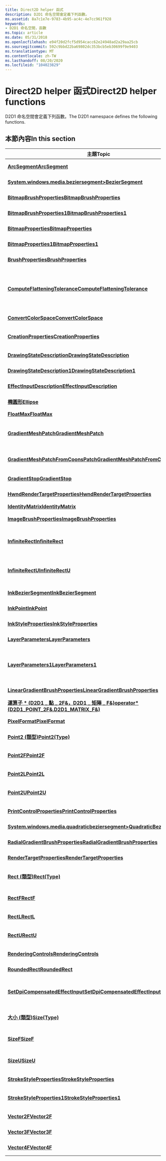 ```yaml
---
title: Direct2D helper 函式
description: D2D1 命名空間會定義下列函數。
ms.assetid: 8a7c1e7e-9783-4b95-ac4c-4e7cc961f928
keywords:
- D2D1 命名空間，函數
ms.topic: article
ms.date: 05/31/2018
ms.openlocfilehash: e94f20d2fcf5d954cacc62e24948ad2a29aa25cb
ms.sourcegitcommit: 592c9bbd22ba69802dc353bcb5eb30699f9e9403
ms.translationtype: MT
ms.contentlocale: zh-TW
ms.lasthandoff: 08/20/2020
ms.locfileid: "104023829"
---
```

# <a name="direct2d-helper-functions"></a><span data-ttu-id="94981-104">Direct2D helper 函式</span><span class="sxs-lookup"><span data-stu-id="94981-104">Direct2D helper functions</span></span>

<span data-ttu-id="94981-105">D2D1 命名空間會定義下列函數。</span><span class="sxs-lookup"><span data-stu-id="94981-105">The D2D1 namespace defines the following functions.</span></span>

## <a name="in-this-section"></a><span data-ttu-id="94981-106">本節內容</span><span class="sxs-lookup"><span data-stu-id="94981-106">In this section</span></span>



| <span data-ttu-id="94981-107">主題</span><span class="sxs-lookup"><span data-stu-id="94981-107">Topic</span></span>                                                                                                                 | <span data-ttu-id="94981-108">描述</span><span class="sxs-lookup"><span data-stu-id="94981-108">Description</span></span>                                                                                                                                                                                                                                    |
|-----------------------------------------------------------------------------------------------------------------------|------------------------------------------------------------------------------------------------------------------------------------------------------------------------------------------------------------------------------------------------|
| [<span data-ttu-id="94981-109">**ArcSegment**</span><span class="sxs-lookup"><span data-stu-id="94981-109">**ArcSegment**</span></span>](/windows/desktop/api/d2d1helper/nf-d2d1helper-arcsegment)<br/>                                                                           | <span data-ttu-id="94981-110">建立 [**D2D1 \_ 弧形 \_ 區段**](/windows/desktop/api/d2d1/ns-d2d1-d2d1_arc_segment) 結構。</span><span class="sxs-lookup"><span data-stu-id="94981-110">Creates a [**D2D1\_ARC\_SEGMENT**](/windows/desktop/api/d2d1/ns-d2d1-d2d1_arc_segment) structure.</span></span><br/>                                                                                                                                                                 |
| [<span data-ttu-id="94981-111">**System.windows.media.beziersegment>**</span><span class="sxs-lookup"><span data-stu-id="94981-111">**BezierSegment**</span></span>](/windows/desktop/api/d2d1helper/nf-d2d1helper-beziersegment)<br/>                                                                     | <span data-ttu-id="94981-112">建立 [**D2D1 \_ 貝塞爾 \_ 區段**](/windows/desktop/api/d2d1/ns-d2d1-d2d1_bezier_segment) 結構。</span><span class="sxs-lookup"><span data-stu-id="94981-112">Creates a [**D2D1\_BEZIER\_SEGMENT**](/windows/desktop/api/d2d1/ns-d2d1-d2d1_bezier_segment) structure.</span></span><br/>                                                                                                                                                           |
| [<span data-ttu-id="94981-113">**BitmapBrushProperties**</span><span class="sxs-lookup"><span data-stu-id="94981-113">**BitmapBrushProperties**</span></span>](/windows/desktop/api/d2d1helper/nf-d2d1helper-bitmapbrushproperties)<br/>                                                     | <span data-ttu-id="94981-114">建立 [**D2D1 \_ 點陣圖 \_ 筆刷 \_ 屬性**](/windows/desktop/api/d2d1/ns-d2d1-d2d1_bitmap_brush_properties) 結構。</span><span class="sxs-lookup"><span data-stu-id="94981-114">Creates a [**D2D1\_BITMAP\_BRUSH\_PROPERTIES**](/windows/desktop/api/d2d1/ns-d2d1-d2d1_bitmap_brush_properties) structure.</span></span><br/>                                                                                                                                        |
| [<span data-ttu-id="94981-115">**BitmapBrushProperties1**</span><span class="sxs-lookup"><span data-stu-id="94981-115">**BitmapBrushProperties1**</span></span>](/windows/desktop/api/D2d1_1helper/nf-d2d1_1helper-bitmapbrushproperties1)<br/>                                                   | <span data-ttu-id="94981-116">建立 [**D2D1 \_ 點陣圖 \_ 筆刷 \_ PROPERTIES1**](/windows/desktop/api/d2d1_1/ns-d2d1_1-d2d1_bitmap_brush_properties1) 結構。</span><span class="sxs-lookup"><span data-stu-id="94981-116">Creates a [**D2D1\_BITMAP\_BRUSH\_PROPERTIES1**](/windows/desktop/api/d2d1_1/ns-d2d1_1-d2d1_bitmap_brush_properties1) structure.</span></span><br/>                                                                                                                                      |
| [<span data-ttu-id="94981-117">**BitmapProperties**</span><span class="sxs-lookup"><span data-stu-id="94981-117">**BitmapProperties**</span></span>](/windows/desktop/api/d2d1helper/nf-d2d1helper-bitmapproperties)<br/>                                                               | <span data-ttu-id="94981-118">建立 [**D2D1 \_ 點陣圖 \_ 屬性**](/windows/desktop/api/d2d1/ns-d2d1-d2d1_bitmap_properties) 結構。</span><span class="sxs-lookup"><span data-stu-id="94981-118">Creates a [**D2D1\_BITMAP\_PROPERTIES**](/windows/desktop/api/d2d1/ns-d2d1-d2d1_bitmap_properties) structure.</span></span><br/>                                                                                                                                                     |
| [<span data-ttu-id="94981-119">**BitmapProperties1**</span><span class="sxs-lookup"><span data-stu-id="94981-119">**BitmapProperties1**</span></span>](/windows/desktop/api/D2d1_1helper/nf-d2d1_1helper-bitmapproperties1)<br/>                                                             | <span data-ttu-id="94981-120">建立 [**D2D1 \_ 點陣圖 \_ PROPERTIES1**](/windows/desktop/api/D2D1_1/ns-d2d1_1-d2d1_bitmap_properties1) 結構。</span><span class="sxs-lookup"><span data-stu-id="94981-120">Creates a [**D2D1\_BITMAP\_PROPERTIES1**](/windows/desktop/api/D2D1_1/ns-d2d1_1-d2d1_bitmap_properties1) structure.</span></span><br/>                                                                                                                                                   |
| [<span data-ttu-id="94981-121">**BrushProperties**</span><span class="sxs-lookup"><span data-stu-id="94981-121">**BrushProperties**</span></span>](/windows/desktop/api/d2d1helper/nf-d2d1helper-brushproperties)<br/>                                                                 | <span data-ttu-id="94981-122">建立 [**D2D1 \_ 筆刷 \_ 屬性**](/windows/desktop/api/d2d1/ns-d2d1-d2d1_brush_properties) 結構。</span><span class="sxs-lookup"><span data-stu-id="94981-122">Creates a [**D2D1\_BRUSH\_PROPERTIES**](/windows/desktop/api/d2d1/ns-d2d1-d2d1_brush_properties) structure.</span></span><br/>                                                                                                                                                       |
| <span data-ttu-id="94981-123">[**ComputeFlatteningTolerance**](/previous-versions/windows/desktop/legacy/dn280327(v=vs.85))</span><span class="sxs-lookup"><span data-stu-id="94981-123">[**ComputeFlatteningTolerance**](/previous-versions/windows/desktop/legacy/dn280327(v=vs.85))</span></span><br/>                                           | <span data-ttu-id="94981-124">計算適當的簡維容量，以傳遞至採用簡維容錯 (的 Api，例如 [**ID2D1DeviceCoNtext1：： CreateFilledGeometryRealization**](/windows/win32/api/d2d1_2/nf-d2d1_2-id2d1devicecontext1-createfilledgeometryrealization)) 。</span><span class="sxs-lookup"><span data-stu-id="94981-124">Computes the appropriate flattening tolerance to pass to APIs that take a flattening tolerance (for instance, [**ID2D1DeviceContext1::CreateFilledGeometryRealization**](/windows/win32/api/d2d1_2/nf-d2d1_2-id2d1devicecontext1-createfilledgeometryrealization)).</span></span><br/> |
| [<span data-ttu-id="94981-125">**ConvertColorSpace**</span><span class="sxs-lookup"><span data-stu-id="94981-125">**ConvertColorSpace**</span></span>](/windows/desktop/api/D2d1_1helper/nf-d2d1_1helper-convertcolorspace)<br/>                                                             | <span data-ttu-id="94981-126">將 [**D2D1 \_ 色 \_ F**](d2d1-color-f.md) 從某個色彩空間轉換成另一個。</span><span class="sxs-lookup"><span data-stu-id="94981-126">Convert a [**D2D1\_COLOR\_F**](d2d1-color-f.md) from one color space to another.</span></span><br/>                                                                                                                                                   |
| [<span data-ttu-id="94981-127">**CreationProperties**</span><span class="sxs-lookup"><span data-stu-id="94981-127">**CreationProperties**</span></span>](/windows/desktop/api/D2d1_1helper/nf-d2d1_1helper-creationproperties)<br/>                                                           | <span data-ttu-id="94981-128">傳回描述根層級建立詳細資料的 [**D2D1 \_ 建立 \_ 屬性**](/windows/desktop/api/D2D1_1/ns-d2d1_1-d2d1_creation_properties) 。</span><span class="sxs-lookup"><span data-stu-id="94981-128">Returns a [**D2D1\_CREATION\_PROPERTIES**](/windows/desktop/api/D2D1_1/ns-d2d1_1-d2d1_creation_properties) that describes root-level creation details.</span></span><br/>                                                                                                                |
| [<span data-ttu-id="94981-129">**DrawingStateDescription**</span><span class="sxs-lookup"><span data-stu-id="94981-129">**DrawingStateDescription**</span></span>](/windows/desktop/api/d2d1helper/nf-d2d1helper-drawingstatedescription)<br/>                                                 | <span data-ttu-id="94981-130">建立 [**D2D1 \_ 繪圖 \_ 狀態 \_ 描述**](/windows/desktop/api/d2d1/ns-d2d1-d2d1_drawing_state_description) 結構。</span><span class="sxs-lookup"><span data-stu-id="94981-130">Creates a [**D2D1\_DRAWING\_STATE\_DESCRIPTION**](/windows/desktop/api/d2d1/ns-d2d1-d2d1_drawing_state_description) structure.</span></span><br/>                                                                                                                                    |
| [<span data-ttu-id="94981-131">**DrawingStateDescription1**</span><span class="sxs-lookup"><span data-stu-id="94981-131">**DrawingStateDescription1**</span></span>](/windows/desktop/api/d2d1_1helper/nf-d2d1_1helper-drawingstatedescription1)<br/>                                               | <span data-ttu-id="94981-132">建立 D2D1 \_ 繪圖 \_ 狀態 \_ DESCRIPTION1 結構。</span><span class="sxs-lookup"><span data-stu-id="94981-132">Creates a D2D1\_DRAWING\_STATE\_DESCRIPTION1 structure.</span></span><br/>                                                                                                                                                                             |
| [<span data-ttu-id="94981-133">**EffectInputDescription**</span><span class="sxs-lookup"><span data-stu-id="94981-133">**EffectInputDescription**</span></span>](/windows/desktop/api/D2d1_1helper/nf-d2d1_1helper-effectinputdescription)<br/>                                                   | <span data-ttu-id="94981-134">建立 [**D2D1 \_ 效果 \_ 輸入 \_ 描述**](/windows/desktop/api/D2D1_1/ns-d2d1_1-d2d1_effect_input_description) 結構。</span><span class="sxs-lookup"><span data-stu-id="94981-134">Creates a [**D2D1\_EFFECT\_INPUT\_DESCRIPTION**](/windows/desktop/api/D2D1_1/ns-d2d1_1-d2d1_effect_input_description) structure.</span></span><br/>                                                                                                                                      |
| [<span data-ttu-id="94981-135">**橢圓形**</span><span class="sxs-lookup"><span data-stu-id="94981-135">**Ellipse**</span></span>](/windows/desktop/api/d2d1helper/nf-d2d1helper-ellipse)<br/>                                                                                 | <span data-ttu-id="94981-136">建立 [**D2D1 \_ 橢圓形**](/windows/desktop/api/d2d1/ns-d2d1-d2d1_ellipse) 結構。</span><span class="sxs-lookup"><span data-stu-id="94981-136">Creates a [**D2D1\_ELLIPSE**](/windows/desktop/api/d2d1/ns-d2d1-d2d1_ellipse) structure.</span></span><br/>                                                                                                                                                                          |
| [<span data-ttu-id="94981-137">**FloatMax**</span><span class="sxs-lookup"><span data-stu-id="94981-137">**FloatMax**</span></span>](/windows/desktop/api/d2d1helper/nf-d2d1helper-floatmax)<br/>                                                                               | <span data-ttu-id="94981-138">傳回最大浮點值。</span><span class="sxs-lookup"><span data-stu-id="94981-138">Returns the maximum floating-point value.</span></span><br/>                                                                                                                                                                                           |
| [<span data-ttu-id="94981-139">**GradientMeshPatch**</span><span class="sxs-lookup"><span data-stu-id="94981-139">**GradientMeshPatch**</span></span>](/windows/desktop/api/d2d1_3helper/nf-d2d1_3helper-gradientmeshpatch)<br/>                                                             | <span data-ttu-id="94981-140">建立 [**D2D1 \_ 梯度 \_ 網格 \_ PATCH**](/windows/desktop/api/d2d1_3/ns-d2d1_3-d2d1_gradient_mesh_patch) 結構，其中包含指定的控制點、色彩和界限旗標。</span><span class="sxs-lookup"><span data-stu-id="94981-140">Creates a [**D2D1\_GRADIENT\_MESH\_PATCH**](/windows/desktop/api/d2d1_3/ns-d2d1_3-d2d1_gradient_mesh_patch) structure that contains the given control points, colors, and boundary flags.</span></span> <br/>                                                                            |
| [<span data-ttu-id="94981-141">**GradientMeshPatchFromCoonsPatch**</span><span class="sxs-lookup"><span data-stu-id="94981-141">**GradientMeshPatchFromCoonsPatch**</span></span>](/windows/desktop/api/d2d1_3helper/nf-d2d1_3helper-gradientmeshpatchfromcoonspatch)<br/>                                 | <span data-ttu-id="94981-142">從指定的 Coons 修補程式描述建立 [**D2D1 \_ 梯度 \_ 網格 \_ 修補程式**](/windows/desktop/api/d2d1_3/ns-d2d1_3-d2d1_gradient_mesh_patch) 。</span><span class="sxs-lookup"><span data-stu-id="94981-142">Creates a [**D2D1\_GRADIENT\_MESH\_PATCH**](/windows/desktop/api/d2d1_3/ns-d2d1_3-d2d1_gradient_mesh_patch) from a given Coons patch description.</span></span> <br/>                                                                                                                    |
| [<span data-ttu-id="94981-143">**GradientStop**</span><span class="sxs-lookup"><span data-stu-id="94981-143">**GradientStop**</span></span>](/windows/desktop/api/d2d1helper/nf-d2d1helper-gradientstop)<br/>                                                                       | <span data-ttu-id="94981-144">建立 [**D2D1 \_ 梯度 \_ 停**](/windows/desktop/api/d2d1/ns-d2d1-d2d1_gradient_stop) 用結構。</span><span class="sxs-lookup"><span data-stu-id="94981-144">Creates a [**D2D1\_GRADIENT\_STOP**](/windows/desktop/api/d2d1/ns-d2d1-d2d1_gradient_stop) structure.</span></span> <br/>                                                                                                                                                            |
| [<span data-ttu-id="94981-145">**HwndRenderTargetProperties**</span><span class="sxs-lookup"><span data-stu-id="94981-145">**HwndRenderTargetProperties**</span></span>](/windows/desktop/api/d2d1helper/nf-d2d1helper-hwndrendertargetproperties)<br/>                                           | <span data-ttu-id="94981-146">建立 [**D2D1 \_ HWND 轉譯 \_ \_ 目標 \_ 屬性**](/windows/desktop/api/d2d1/ns-d2d1-d2d1_hwnd_render_target_properties) 結構。</span><span class="sxs-lookup"><span data-stu-id="94981-146">Creates a [**D2D1\_HWND\_RENDER\_TARGET\_PROPERTIES**](/windows/desktop/api/d2d1/ns-d2d1-d2d1_hwnd_render_target_properties) structure.</span></span><br/>                                                                                                                           |
| [<span data-ttu-id="94981-147">**IdentityMatrix**</span><span class="sxs-lookup"><span data-stu-id="94981-147">**IdentityMatrix**</span></span>](/windows/desktop/api/d2d1helper/nf-d2d1helper-identitymatrix)<br/>                                                                   | <span data-ttu-id="94981-148">建立識別矩陣。</span><span class="sxs-lookup"><span data-stu-id="94981-148">Creates an identity matrix.</span></span><br/>                                                                                                                                                                                                         |
| [<span data-ttu-id="94981-149">**ImageBrushProperties**</span><span class="sxs-lookup"><span data-stu-id="94981-149">**ImageBrushProperties**</span></span>](/windows/desktop/api/D2d1_1helper/nf-d2d1_1helper-imagebrushproperties)<br/>                                                       | <span data-ttu-id="94981-150">建立 [**D2D1 \_ 影像 \_ 筆刷 \_ 屬性**](/windows/desktop/api/D2D1_1/ns-d2d1_1-d2d1_image_brush_properties) 結構。</span><span class="sxs-lookup"><span data-stu-id="94981-150">Creates a [**D2D1\_IMAGE\_BRUSH\_PROPERTIES**](/windows/desktop/api/D2D1_1/ns-d2d1_1-d2d1_image_brush_properties) structure.</span></span><br/>                                                                                                                                          |
| [<span data-ttu-id="94981-151">**InfiniteRect**</span><span class="sxs-lookup"><span data-stu-id="94981-151">**InfiniteRect**</span></span>](/windows/desktop/api/d2d1Helper/nf-d2d1helper-infiniterect)<br/>                                                                       | <span data-ttu-id="94981-152">建立矩形，其左上角設為 (負無限大、負無限大) ，而其右下角設定為 (無限大、無限大) 。</span><span class="sxs-lookup"><span data-stu-id="94981-152">Creates a rectangle that has its upper-left corner set to (negative infinity, negative infinity) and its lower-right corner set to (infinity, infinity).</span></span> <br/>                                                                           |
| [<span data-ttu-id="94981-153">**InfiniteRectU**</span><span class="sxs-lookup"><span data-stu-id="94981-153">**InfiniteRectU**</span></span>](infiniterectu.md)<br/>                                                                     | <span data-ttu-id="94981-154">建立矩形，其左上角設為 (0u，0u) ，其右下角設為 (無限大、無限大) 。</span><span class="sxs-lookup"><span data-stu-id="94981-154">Creates a rectangle that has its upper-left corner set to (0u, 0u) and its lower-right corner set to (infinity, infinity).</span></span><br/>                                                                                                          |
| [<span data-ttu-id="94981-155">**InkBezierSegment**</span><span class="sxs-lookup"><span data-stu-id="94981-155">**InkBezierSegment**</span></span>](/windows/desktop/api/d2d1_3helper/nf-d2d1_3helper-inkbeziersegment)<br/>                                                               | <span data-ttu-id="94981-156">建立 [**D2D1 \_ 筆墨 \_ 貝塞爾 \_ 區段**](/windows/desktop/api/d2d1_3/ns-d2d1_3-d2d1_ink_bezier_segment) 結構。</span><span class="sxs-lookup"><span data-stu-id="94981-156">Creates a [**D2D1\_INK\_BEZIER\_SEGMENT**](/windows/desktop/api/d2d1_3/ns-d2d1_3-d2d1_ink_bezier_segment) structure.</span></span> <br/>                                                                                                                                                 |
| [<span data-ttu-id="94981-157">**InkPoint**</span><span class="sxs-lookup"><span data-stu-id="94981-157">**InkPoint**</span></span>](/windows/desktop/api/d2d1_3helper/nf-d2d1_3helper-inkpoint)<br/>                                                                               | <span data-ttu-id="94981-158">建立 [**D2D1 的 \_ 筆墨 \_ 點**](/windows/desktop/api/d2d1_3/ns-d2d1_3-d2d1_ink_point) 結構。</span><span class="sxs-lookup"><span data-stu-id="94981-158">Creates a [**D2D1\_INK\_POINT**](/windows/desktop/api/d2d1_3/ns-d2d1_3-d2d1_ink_point) structure.</span></span> <br/>                                                                                                                                                                    |
| [<span data-ttu-id="94981-159">**InkStyleProperties**</span><span class="sxs-lookup"><span data-stu-id="94981-159">**InkStyleProperties**</span></span>](/windows/desktop/api/d2d1_3helper/nf-d2d1_3helper-inkstyleproperties)<br/>                                                           | <span data-ttu-id="94981-160">建立 [**D2D1 \_ 筆墨樣式 \_ 的 \_ 屬性**](/windows/desktop/api/d2d1_3/ns-d2d1_3-d2d1_ink_style_properties) 結構。</span><span class="sxs-lookup"><span data-stu-id="94981-160">Creates a [**D2D1\_INK\_STYLE\_PROPERTIES**](/windows/desktop/api/d2d1_3/ns-d2d1_3-d2d1_ink_style_properties) structure.</span></span> <br/>                                                                                                                                             |
| [<span data-ttu-id="94981-161">**LayerParameters**</span><span class="sxs-lookup"><span data-stu-id="94981-161">**LayerParameters**</span></span>](/windows/desktop/api/d2d1helper/nf-d2d1helper-layerparameters)<br/>                                                                 | <span data-ttu-id="94981-162">建立 [**D2D1 \_ 圖層 \_ 參數**](/windows/desktop/api/d2d1/ns-d2d1-d2d1_layer_parameters) 結構。</span><span class="sxs-lookup"><span data-stu-id="94981-162">Creates a [**D2D1\_LAYER\_PARAMETERS**](/windows/desktop/api/d2d1/ns-d2d1-d2d1_layer_parameters) structure.</span></span><br/>                                                                                                                                                       |
| [<span data-ttu-id="94981-163">**LayerParameters1**</span><span class="sxs-lookup"><span data-stu-id="94981-163">**LayerParameters1**</span></span>](/windows/desktop/api/D2d1_1helper/nf-d2d1_1helper-layerparameters1)<br/>                                                               | <span data-ttu-id="94981-164">傳回 [**D2D1 \_ layer \_ PARAMETERS1**](/windows/desktop/api/d2d1_1/ns-d2d1_1-d2d1_layer_parameters1) 結構，其中包含內容界限、遮罩資訊、不透明度設定，以及圖層資源的其他選項。</span><span class="sxs-lookup"><span data-stu-id="94981-164">Returns a [**D2D1\_LAYER\_PARAMETERS1**](/windows/desktop/api/d2d1_1/ns-d2d1_1-d2d1_layer_parameters1) struct that contains the content bounds, mask information, opacity settings, and other options for a layer resource.</span></span><br/>                                           |
| [<span data-ttu-id="94981-165">**LinearGradientBrushProperties**</span><span class="sxs-lookup"><span data-stu-id="94981-165">**LinearGradientBrushProperties**</span></span>](/windows/desktop/api/d2d1helper/nf-d2d1helper-lineargradientbrushproperties)<br/>                                     | <span data-ttu-id="94981-166">建立 [**D2D1 線性漸層 \_ \_ \_ 筆刷 \_ 屬性**](/windows/desktop/api/d2d1/ns-d2d1-d2d1_linear_gradient_brush_properties) 結構。</span><span class="sxs-lookup"><span data-stu-id="94981-166">Creates a [**D2D1\_LINEAR\_GRADIENT\_BRUSH\_PROPERTIES**](/windows/desktop/api/d2d1/ns-d2d1-d2d1_linear_gradient_brush_properties) structure.</span></span><br/>                                                                                                                     |
| [<span data-ttu-id="94981-167">**運算子 \* (D2D1 \_ 點 \_ 2F&，D2D1 \_ 矩陣 \_ F&)**</span><span class="sxs-lookup"><span data-stu-id="94981-167">**operator\* (D2D1\_POINT\_2F&,D2D1\_MATRIX\_F&)**</span></span>](/windows/win32/api/d2d1helper/nl-d2d1helper-matrix3x2f)<br/> | <span data-ttu-id="94981-168">使用指定的矩陣來轉換指定的點。</span><span class="sxs-lookup"><span data-stu-id="94981-168">Uses the specified matrix to transform the specified point.</span></span><br/>                                                                                                                                                                         |
| [<span data-ttu-id="94981-169">**PixelFormat**</span><span class="sxs-lookup"><span data-stu-id="94981-169">**PixelFormat**</span></span>](/windows/desktop/api/d2d1helper/nf-d2d1helper-pixelformat)<br/>                                                                         | <span data-ttu-id="94981-170">建立 [**D2D1 \_ 圖元 \_ 格式**](/windows/desktop/api/dcommon/ns-dcommon-d2d1_pixel_format) 結構。</span><span class="sxs-lookup"><span data-stu-id="94981-170">Creates a [**D2D1\_PIXEL\_FORMAT**](/windows/desktop/api/dcommon/ns-dcommon-d2d1_pixel_format) structure.</span></span><br/>                                                                                                                                                               |
| [<span data-ttu-id="94981-171">**Point2 (類型)**</span><span class="sxs-lookup"><span data-stu-id="94981-171">**Point2(Type)**</span></span>](point2-type-.md)<br/>                                                                       | <span data-ttu-id="94981-172">使用指定的資料類型，建立儲存其座標的點。</span><span class="sxs-lookup"><span data-stu-id="94981-172">Creates a point that stores its coordinates using the specified data type.</span></span><br/>                                                                                                                                                          |
| [<span data-ttu-id="94981-173">**Point2F**</span><span class="sxs-lookup"><span data-stu-id="94981-173">**Point2F**</span></span>](/windows/desktop/api/d2d1helper/nf-d2d1helper-point2f)<br/>                                                                                 | <span data-ttu-id="94981-174">建立包含指定之 x 座標和 y 座標的 [**D2D1 \_ 點 \_ 2f**](d2d1-point-2f.md) 結構。</span><span class="sxs-lookup"><span data-stu-id="94981-174">Creates a [**D2D1\_POINT\_2F**](d2d1-point-2f.md) structure that contains the specified x-coordinates and y-coordinates.</span></span><br/>                                                                                                           |
| [<span data-ttu-id="94981-175">**Point2L**</span><span class="sxs-lookup"><span data-stu-id="94981-175">**Point2L**</span></span>](/windows/desktop/api/D2d1_1helper/nf-d2d1_1helper-point2l)<br/>                                                                                 | <span data-ttu-id="94981-176">傳回 long 整數的點結構。</span><span class="sxs-lookup"><span data-stu-id="94981-176">Returns a point struct of long integers.</span></span><br/>                                                                                                                                                                                            |
| [<span data-ttu-id="94981-177">**Point2U**</span><span class="sxs-lookup"><span data-stu-id="94981-177">**Point2U**</span></span>](/windows/desktop/api/d2d1helper/nf-d2d1helper-point2u)<br/>                                                                                 | <span data-ttu-id="94981-178">建立 [**D2D1 \_ 點 \_ 2u**](d2d1-point-2u.md) 結構，其中包含指定的 x 座標和 y 座標。</span><span class="sxs-lookup"><span data-stu-id="94981-178">Creates a [**D2D1\_POINT\_2U**](d2d1-point-2u.md) structure that contains the specified x-coordinates and y-coordinates.</span></span><br/>                                                                                                           |
| [<span data-ttu-id="94981-179">**PrintControlProperties**</span><span class="sxs-lookup"><span data-stu-id="94981-179">**PrintControlProperties**</span></span>](/windows/desktop/api/D2d1_1helper/nf-d2d1_1helper-printcontrolproperties)<br/>                                                   | <span data-ttu-id="94981-180">傳回填滿的 [**D2D1 \_ PRINT \_ 控制項 \_ 屬性**](/windows/desktop/api/D2D1_1/ns-d2d1_1-d2d1_print_control_properties) 結構。</span><span class="sxs-lookup"><span data-stu-id="94981-180">Returns a filled [**D2D1\_PRINT\_CONTROL\_PROPERTIES**](/windows/desktop/api/D2D1_1/ns-d2d1_1-d2d1_print_control_properties) structure.</span></span><br/>                                                                                                                               |
| [<span data-ttu-id="94981-181">**System.windows.media.quadraticbeziersegment>**</span><span class="sxs-lookup"><span data-stu-id="94981-181">**QuadraticBezierSegment**</span></span>](/windows/desktop/api/d2d1helper/nf-d2d1helper-quadraticbeziersegment)<br/>                                                   | <span data-ttu-id="94981-182">建立 [**D2D1 \_ 二次方 \_ 貝塞爾 \_ 區段**](/windows/desktop/api/d2d1/ns-d2d1-d2d1_quadratic_bezier_segment) 結構。</span><span class="sxs-lookup"><span data-stu-id="94981-182">Creates a [**D2D1\_QUADRATIC\_BEZIER\_SEGMENT**](/windows/desktop/api/d2d1/ns-d2d1-d2d1_quadratic_bezier_segment) structure.</span></span><br/>                                                                                                                                      |
| [<span data-ttu-id="94981-183">**RadialGradientBrushProperties**</span><span class="sxs-lookup"><span data-stu-id="94981-183">**RadialGradientBrushProperties**</span></span>](/windows/desktop/api/d2d1helper/nf-d2d1helper-radialgradientbrushproperties)<br/>                                     | <span data-ttu-id="94981-184">建立 [**D2D1 放射漸層 \_ \_ \_ 筆刷 \_ 屬性**](/windows/desktop/api/d2d1/ns-d2d1-d2d1_radial_gradient_brush_properties) 結構。</span><span class="sxs-lookup"><span data-stu-id="94981-184">Creates a [**D2D1\_RADIAL\_GRADIENT\_BRUSH\_PROPERTIES**](/windows/desktop/api/d2d1/ns-d2d1-d2d1_radial_gradient_brush_properties) structure.</span></span><br/>                                                                                                                     |
| [<span data-ttu-id="94981-185">**RenderTargetProperties**</span><span class="sxs-lookup"><span data-stu-id="94981-185">**RenderTargetProperties**</span></span>](/windows/desktop/api/d2d1helper/nf-d2d1helper-rendertargetproperties)<br/>                                                   | <span data-ttu-id="94981-186">建立 [**D2D1 \_ 呈現 \_ 目標 \_ 屬性**](/windows/desktop/api/d2d1/ns-d2d1-d2d1_render_target_properties) 結構。</span><span class="sxs-lookup"><span data-stu-id="94981-186">Creates a [**D2D1\_RENDER\_TARGET\_PROPERTIES**](/windows/desktop/api/d2d1/ns-d2d1-d2d1_render_target_properties) structure.</span></span><br/>                                                                                                                                      |
| [<span data-ttu-id="94981-187">**Rect (類型)**</span><span class="sxs-lookup"><span data-stu-id="94981-187">**Rect(Type)**</span></span>](rect-type-.md)<br/>                                                                           | <span data-ttu-id="94981-188">使用指定的資料類型，建立儲存其座標的矩形結構。</span><span class="sxs-lookup"><span data-stu-id="94981-188">Creates a rectangle structure that stores its coordinates using the specified data type.</span></span><br/>                                                                                                                                            |
| [<span data-ttu-id="94981-189">**RectF**</span><span class="sxs-lookup"><span data-stu-id="94981-189">**RectF**</span></span>](/windows/desktop/api/d2d1helper/nf-d2d1helper-rectf)<br/>                                                                                     | <span data-ttu-id="94981-190">建立包含指定維度的 [**D2D1 \_ RECT \_ F**](d2d1-rect-f.md) 結構。</span><span class="sxs-lookup"><span data-stu-id="94981-190">Creates a [**D2D1\_RECT\_F**](d2d1-rect-f.md) structure that contains the specified dimensions.</span></span><br/>                                                                                                                                    |
| <span data-ttu-id="94981-191">[**RectL**](/previous-versions/windows/desktop/legacy/hh847950(v=vs.85))</span><span class="sxs-lookup"><span data-stu-id="94981-191">[**RectL**](/previous-versions/windows/desktop/legacy/hh847950(v=vs.85))</span></span><br/>                                                                                     | <span data-ttu-id="94981-192">傳回填滿的 D2D1 \_ RECT \_ L 結構。</span><span class="sxs-lookup"><span data-stu-id="94981-192">Returns a filled D2D1\_RECT\_L structure.</span></span><br/>                                                                                                                                                                                           |
| [<span data-ttu-id="94981-193">**RectU**</span><span class="sxs-lookup"><span data-stu-id="94981-193">**RectU**</span></span>](/windows/desktop/api/d2d1helper/nf-d2d1helper-rectu)<br/>                                                                                     | <span data-ttu-id="94981-194">建立包含指定維度的 [**D2D1 \_ RECT \_ U**](d2d1-rect-u.md) 結構。</span><span class="sxs-lookup"><span data-stu-id="94981-194">Creates a [**D2D1\_RECT\_U**](d2d1-rect-u.md) structure that contains the specified dimensions.</span></span><br/>                                                                                                                                    |
| [<span data-ttu-id="94981-195">**RenderingControls**</span><span class="sxs-lookup"><span data-stu-id="94981-195">**RenderingControls**</span></span>](/windows/desktop/api/D2d1_1helper/nf-d2d1_1helper-renderingcontrols)<br/>                                                             | <span data-ttu-id="94981-196">傳回填滿的 D2D1 轉譯 \_ \_ 控制項結構。</span><span class="sxs-lookup"><span data-stu-id="94981-196">Returns a filled D2D1\_RENDERING\_CONTROLS structure.</span></span><br/>                                                                                                                                                                               |
| [<span data-ttu-id="94981-197">**RoundedRect**</span><span class="sxs-lookup"><span data-stu-id="94981-197">**RoundedRect**</span></span>](/windows/desktop/api/d2d1helper/nf-d2d1helper-roundedrect)<br/>                                                                         | <span data-ttu-id="94981-198">建立 [**D2D1 \_ 圓角 \_ 矩形**](/windows/desktop/api/d2d1/ns-d2d1-d2d1_rounded_rect) 結構。</span><span class="sxs-lookup"><span data-stu-id="94981-198">Creates a [**D2D1\_ROUNDED\_RECT**](/windows/desktop/api/d2d1/ns-d2d1-d2d1_rounded_rect) structure.</span></span><br/>                                                                                                                                                               |
| [<span data-ttu-id="94981-199">**SetDpiCompensatedEffectInput**</span><span class="sxs-lookup"><span data-stu-id="94981-199">**SetDpiCompensatedEffectInput**</span></span>](/windows/desktop/api/D2d1_1helper/nf-d2d1_1helper-setdpicompensatedeffectinput)<br/>                                       | <span data-ttu-id="94981-200">將點陣圖設定為效果輸入，同時插入 DPI 補償效果，以在裝置內容的 DPI 變更時保留視覺外觀。</span><span class="sxs-lookup"><span data-stu-id="94981-200">Sets a bitmap as an effect input, while inserting a DPI compensation effect to preserve visual appearance as the device context's DPI changes.</span></span><br/>                                                                                      |
| [<span data-ttu-id="94981-201">**大小 (類型)**</span><span class="sxs-lookup"><span data-stu-id="94981-201">**Size(Type)**</span></span>](size-type-.md)<br/>                                                                           | <span data-ttu-id="94981-202">使用指定的資料類型，建立儲存其寬度和高度的大小結構。</span><span class="sxs-lookup"><span data-stu-id="94981-202">Creates a size structure that stores its width and height using the specified data type.</span></span><br/>                                                                                                                                            |
| [<span data-ttu-id="94981-203">**SizeF**</span><span class="sxs-lookup"><span data-stu-id="94981-203">**SizeF**</span></span>](/windows/desktop/api/d2d1helper/nf-d2d1helper-sizef)<br/>                                                                                     | <span data-ttu-id="94981-204">建立 [**D2D1 \_ 大小的 \_ F**](d2d1-size-f.md) 結構，其中包含指定的寬度和高度。</span><span class="sxs-lookup"><span data-stu-id="94981-204">Creates a [**D2D1\_SIZE\_F**](d2d1-size-f.md) structure that contains the specified width and height.</span></span><br/>                                                                                                                              |
| [<span data-ttu-id="94981-205">**SizeU**</span><span class="sxs-lookup"><span data-stu-id="94981-205">**SizeU**</span></span>](/windows/desktop/api/d2d1helper/nf-d2d1helper-sizeu)<br/>                                                                                     | <span data-ttu-id="94981-206">建立 [**D2D1 \_ 大小 \_ U**](d2d1-size-u.md) 結構，其中包含指定的寬度和高度。</span><span class="sxs-lookup"><span data-stu-id="94981-206">Creates a [**D2D1\_SIZE\_U**](d2d1-size-u.md) structure that contains the specified width and height.</span></span><br/>                                                                                                                              |
| [<span data-ttu-id="94981-207">**StrokeStyleProperties**</span><span class="sxs-lookup"><span data-stu-id="94981-207">**StrokeStyleProperties**</span></span>](/windows/desktop/api/d2d1helper/nf-d2d1helper-strokestyleproperties)<br/>                                                     | <span data-ttu-id="94981-208">建立 [**D2D1 \_ 筆觸樣式 \_ 的 \_ 屬性**](/windows/desktop/api/d2d1/ns-d2d1-d2d1_stroke_style_properties) 結構。</span><span class="sxs-lookup"><span data-stu-id="94981-208">Creates a [**D2D1\_STROKE\_STYLE\_PROPERTIES**](/windows/desktop/api/d2d1/ns-d2d1-d2d1_stroke_style_properties) structure.</span></span> <br/>                                                                                                                                       |
| [<span data-ttu-id="94981-209">**StrokeStyleProperties1**</span><span class="sxs-lookup"><span data-stu-id="94981-209">**StrokeStyleProperties1**</span></span>](/windows/desktop/api/D2d1_1helper/nf-d2d1_1helper-strokestyleproperties1)<br/>                                                   | <span data-ttu-id="94981-210">傳回填滿的 D2D1 \_ 筆觸 \_ 樣式 \_ PROPERTIES1 結構。</span><span class="sxs-lookup"><span data-stu-id="94981-210">Returns a filled D2D1\_STROKE\_STYLE\_PROPERTIES1 structure.</span></span><br/>                                                                                                                                                                        |
| [<span data-ttu-id="94981-211">**Vector2F**</span><span class="sxs-lookup"><span data-stu-id="94981-211">**Vector2F**</span></span>](/windows/desktop/api/D2d1_1helper/nf-d2d1_1helper-vector2f)<br/>                                                                               | <span data-ttu-id="94981-212">傳回已填滿的 [**D2D1 \_ 向量 \_ 2f**](/windows/win32/api/dcommon/ns-dcommon-d2d_vector_2f) 結構。</span><span class="sxs-lookup"><span data-stu-id="94981-212">Returns a filled [**D2D1\_VECTOR\_2F**](/windows/win32/api/dcommon/ns-dcommon-d2d_vector_2f) structure.</span></span><br/>                                                                                                                                                              |
| [<span data-ttu-id="94981-213">**Vector3F**</span><span class="sxs-lookup"><span data-stu-id="94981-213">**Vector3F**</span></span>](/windows/desktop/api/D2d1_1helper/nf-d2d1_1helper-vector3f)<br/>                                                                               | <span data-ttu-id="94981-214">傳回已填滿的 [**D2D1 \_ 向量 \_ 3F**](/windows/win32/api/dcommon/ns-dcommon-d2d_vector_3f) 結構。</span><span class="sxs-lookup"><span data-stu-id="94981-214">Returns a filled [**D2D1\_VECTOR\_3F**](/windows/win32/api/dcommon/ns-dcommon-d2d_vector_3f) structure.</span></span><br/>                                                                                                                                                              |
| [<span data-ttu-id="94981-215">**Vector4F**</span><span class="sxs-lookup"><span data-stu-id="94981-215">**Vector4F**</span></span>](/windows/desktop/api/D2d1_1helper/nf-d2d1_1helper-vector4f)<br/>                                                                               | <span data-ttu-id="94981-216">傳回已填滿的 [**D2D1 \_ 向量 \_ 4F**](/windows/win32/api/dcommon/ns-dcommon-d2d_vector_4f) 結構。</span><span class="sxs-lookup"><span data-stu-id="94981-216">Returns a filled [**D2D1\_VECTOR\_4F**](/windows/win32/api/dcommon/ns-dcommon-d2d_vector_4f) structure.</span></span><br/>                                                                                                                                                              |



 

 

